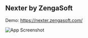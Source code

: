 

## Nexter by ZengaSoft
Demo: https://nexter.zengasoft.com/

![App Screenshot](https://drive.zengasoft.com/Images/casas.png)

